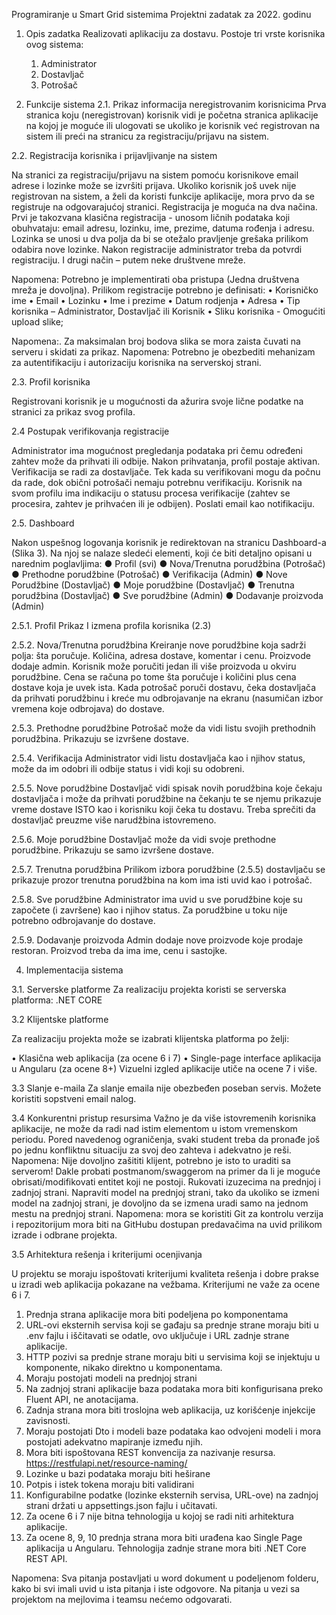 Programiranje u Smart Grid sistemima
Projektni zadatak za 2022. godinu

1. Opis zadatka
Realizovati aplikaciju za dostavu.
Postoje tri vrste korisnika ovog sistema:
    1. Administrator
    2. Dostavljač
    3. Potrošač
       
2. Funkcije sistema
2.1. Prikaz informacija neregistrovanim korisnicima
Prva stranica koju (neregistrovan) korisnik vidi je početna stranica aplikacije na kojoj je moguće ili ulogovati se ukoliko je korisnik već registrovan na sistem ili preći na stranicu za registraciju/prijavu na sistem.

2.2. Registracija korisnika i prijavljivanje na sistem

Na stranici za registraciju/prijavu na sistem pomoću korisnikove email adrese i lozinke može se izvršiti prijava.
Ukoliko korisnik još uvek nije registrovan na sistem, a želi da koristi funkcije aplikacije, mora prvo da se registruje na odgovarajućoj stranici. Registracija je moguća na dva načina. Prvi je takozvana klasična registracija - unosom ličnih podataka koji obuhvataju: email adresu, lozinku, ime, prezime, datuma rođenja i adresu. Lozinka se unosi u dva polja da bi se otežalo pravljenje grešaka prilikom odabira nove lozinke. Nakon registracije administrator treba da potvrdi registraciju. I drugi način – putem neke društvene mreže.

Napomena: Potrebno je implementirati oba pristupa (Jedna društvena mreža je dovoljna).
Prilikom registracije potrebno je definisati:
    • Korisničko ime
    • Email
    • Lozinku
    • Ime i prezime
    • Datum rodjenja
    • Adresa
    • Tip korisnika – Administrator, Dostavljač ili Korisnik
    • Sliku korisnika - Omogućiti upload slike;
    
Napomena:. Za maksimalan broj bodova slika se mora zaista čuvati na serveru i skidati za prikaz.
Napomena: Potrebno je obezbediti mehanizam za autentifikaciju i autorizaciju korisnika na serverskoj strani.

2.3. Profil korisnika

Registrovani korisnik je u mogućnosti da ažurira svoje lične podatke na stranici za prikaz svog profila.

2.4 Postupak verifikovanja registracije

Administrator ima mogućnost pregledanja podataka pri čemu određeni zahtev može da prihvati ili odbije. Nakon prihvatanja, profil postaje aktivan. Verifikacija se radi za dostavljače. Tek kada su verifikovani mogu da počnu da rade, dok obični potrošači nemaju potrebnu verifikaciju.
Korisnik na svom profilu ima indikaciju o statusu procesa verifikacije (zahtev se procesira, zahtev je prihvaćen ili je odbijen). Poslati email kao notifikaciju.

2.5. Dashboard

Nakon uspešnog logovanja korisnik je redirektovan na stranicu Dashboard-a (Slika 3). Na njoj se nalaze sledeći elementi, koji će biti detaljno opisani u narednim poglavljima:
    ● Profil (svi)
    ● Nova/Trenutna porudžbina (Potrošač)
    ● Prethodne porudžbine (Potrošač)
    ● Verifikacija (Admin)
    ● Nove Porudžbine (Dostavljač)
    ● Moje porudžbine (Dostavljač)
    ● Trenutna porudžbina (Dostavljač)
    ● Sve porudžbine (Admin)
    ● Dodavanje proizvoda (Admin)
    
2.5.1. Profil
Prikaz I izmena profila korisnika (2.3)

2.5.2. Nova/Trenutna porudžbina
Kreiranje nove porudžbine koja sadrži polja: šta poručuje. Količina, adresa dostave, komentar i cenu. Proizvode dodaje admin. Korisnik može poručiti jedan ili više proizvoda u okviru porudžbine. Cena se računa po tome šta poručuje i količini plus cena dostave koja je uvek ista. Kada potrošač poruči dostavu, čeka dostavljača da prihvati porudžbinu i kreće mu odbrojavanje na ekranu (nasumičan izbor vremena koje odbrojava) do dostave.

2.5.3. Prethodne porudžbine
Potrošač može da vidi listu svojih prethodnih porudžbina. Prikazuju se izvršene dostave.

2.5.4. Verifikacija
Administrator vidi listu dostavljača kao i njihov status, može da im odobri ili odbije status i vidi koji su odobreni.

2.5.5. Nove porudžbine
Dostavljač vidi spisak novih porudžbina koje čekaju dostavljača i može da prihvati porudžbine na čekanju te se njemu prikazuje vreme dostave ISTO kao i korisniku koji čeka tu dostavu. Treba sprečiti da dostavljač preuzme više narudžbina istovremeno.

2.5.6. Moje porudžbine
Dostavljač može da vidi svoje prethodne porudžbine. Prikazuju se samo izvršene dostave.

2.5.7. Trenutna porudžbina
Prilikom izbora porudžbine (2.5.5) dostavljaču se prikazuje prozor trenutna porudžbina na kom ima isti uvid kao i potrošač.

2.5.8. Sve porudžbine
Administrator ima uvid u sve porudžbine koje su započete (i završene) kao i njihov status. Za porudžbine u toku nije potrebno odbrojavanje do dostave.

2.5.9. Dodavanje proizvoda
Admin dodaje nove proizvode koje prodaje restoran. Proizvod treba da ima ime, cenu i sastojke.

4. Implementacija sistema

3.1. Serverske platforme
Za realizaciju projekta koristi se serverska platforma:
.NET CORE

3.2 Klijentske platforme

Za realizaciju projekta može se izabrati klijentska platforma po želji:

• Klasična web aplikacija (za ocene 6 i 7)
• Single-page interface aplikacija u Angularu (za ocene 8+)
Vizuelni izgled aplikacije utiče na ocene 7 i više.

3.3 Slanje e-maila
Za slanje emaila nije obezbeđen poseban servis. Možete koristiti sopstveni email nalog.

3.4 Konkurentni pristup resursima
Važno je da više istovremenih korisnika aplikacije, ne može da radi nad istim elementom u istom vremenskom periodu. Pored navedenog ograničenja, svaki student treba da pronađe još po jednu konfliktnu situaciju za svoj deo zahteva i adekvatno je reši.
Napomena: Nije dovoljno zašititi klijent, potrebno je isto to uraditi sa serverom! Dakle probati postmanom/swaggerom na primer da li je moguće obrisati/modifikovati entitet koji ne postoji. Rukovati izuzecima na prednjoj i zadnjoj strani. Napraviti model na prednjoj strani, tako da ukoliko se izmeni model na zadnjoj strani, je dovoljno da se izmena uradi samo na jednom mestu na prednjoj strani.
Napomena: mora se koristiti Git za kontrolu verzija i repozitorijum mora biti na GitHubu dostupan predavačima na uvid prilikom izrade i odbrane projekta.

3.5 Arhitektura rešenja i kriterijumi ocenjivanja

U projektu se moraju ispoštovati kriterijumi kvaliteta rešenja i dobre prakse u izradi web aplikacija pokazane na vežbama. Kriterijumi ne važe za ocene 6 i 7.

1. Prednja strana aplikacije mora biti podeljena po komponentama
2. URL-ovi eksternih servisa koji se gađaju sa prednje strane moraju biti u .env fajlu i iščitavati se odatle, ovo uključuje i URL zadnje strane aplikacije.
3. HTTP pozivi sa prednje strane moraju biti u servisima koji se injektuju u komponente, nikako direktno u komponentama.
4. Moraju postojati modeli na prednjoj strani
5. Na zadnjoj strani aplikacije baza podataka mora biti konfigurisana preko Fluent API, ne anotacijama.
6. Zadnja strana mora biti troslojna web aplikacija, uz korišćenje injekcije zavisnosti.
7. Moraju postojati Dto i modeli baze podataka kao odvojeni modeli i mora postojati adekvatno mapiranje između njih.
8. Mora biti ispoštovana REST konvencija za nazivanje resursa. https://restfulapi.net/resource-naming/
9. Lozinke u bazi podataka moraju biti heširane
10. Potpis i istek tokena moraju biti validirani
11. Konfigurabilne podatke (lozinke eksternih servisa, URL-ove) na zadnjoj strani držati u appsettings.json fajlu i učitavati.
12. Za ocene 6 i 7 nije bitna tehnologija u kojoj se radi niti arhitektura aplikacije.
13. Za ocene 8, 9, 10 prednja strana mora biti urađena kao Single Page aplikacija u Angularu. Tehnologija zadnje strane mora biti .NET Core REST API.
    
Napomena: Sva pitanja postavljati u word dokument u podeljenom folderu, kako bi svi imali uvid u ista pitanja i iste odgovore. Na pitanja u vezi sa projektom na mejlovima i teamsu nećemo odgovarati.

